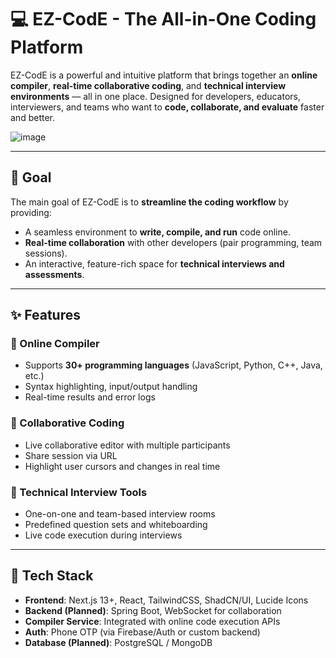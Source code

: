 # 💻 EZ-CodE - The All-in-One Coding Platform

EZ-CodE is a powerful and intuitive platform that brings together an **online compiler**, **real-time collaborative coding**, and **technical interview environments** — all in one place. Designed for developers, educators, interviewers, and teams who want to **code, collaborate, and evaluate** faster and better.

![image](https://github.com/user-attachments/assets/9d368822-9474-4a8d-8d00-d0216819bfc8)


---

## 🚀 Goal

The main goal of EZ-CodE is to **streamline the coding workflow** by providing:
- A seamless environment to **write, compile, and run** code online.
- **Real-time collaboration** with other developers (pair programming, team sessions).
- An interactive, feature-rich space for **technical interviews and assessments**.

---

## ✨ Features

### 🔧 Online Compiler
- Supports **30+ programming languages** (JavaScript, Python, C++, Java, etc.)
- Syntax highlighting, input/output handling
- Real-time results and error logs

### 🤝 Collaborative Coding
- Live collaborative editor with multiple participants
- Share session via URL
- Highlight user cursors and changes in real time

### 🎯 Technical Interview Tools
- One-on-one and team-based interview rooms
- Predefined question sets and whiteboarding
- Live code execution during interviews

---

## 🧱 Tech Stack

- **Frontend**: Next.js 13+, React, TailwindCSS, ShadCN/UI, Lucide Icons
- **Backend (Planned)**: Spring Boot, WebSocket for collaboration
- **Compiler Service**: Integrated with online code execution APIs
- **Auth**: Phone OTP (via Firebase/Auth or custom backend)
- **Database (Planned)**: PostgreSQL / MongoDB

